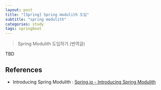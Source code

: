 ```yaml
---
layout: post
title: "[Spring] Spring modulith 도입"
subtitle: "spring modulith"
categories: study
tags: springboot
---
```


> Spring Modulith 도입하기 (번역글)

TBD

## References
- Introducing Spring Modulith : [Spring.io - Introducing Spring Modulith](https://spring.io/blog/2022/10/21/introducing-spring-modulith)